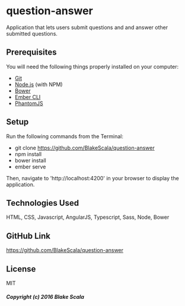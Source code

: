 # question-answer

Application that lets users submit questions and and answer other submitted questions.

## Prerequisites

You will need the following things properly installed on your computer:
* [Git](http://git-scm.com/)
* [Node.js](http://nodejs.org/) (with NPM)
* [Bower](http://bower.io/)
* [Ember CLI](http://ember-cli.com/)
* [PhantomJS](http://phantomjs.org/)

## Setup
Run the following commands from the Terminal:
* git clone https://github.com/BlakeScala/question-answer
* npm install
* bower install
* ember serve

Then, navigate to 'http://localhost:4200' in your browser to display the application.

## Technologies Used

HTML, CSS, Javascript, AngularJS, Typescript, Sass, Node, Bower

## GitHub Link

https://github.com/BlakeScala/question-answer

## License
MIT

##### Copyright (c) 2016 Blake Scala
